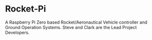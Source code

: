 # Rocket-Pi
A Raspberry Pi Zero based Rocket/Aeronautical Vehicle controller and Ground Operation Systems. Steve and Clark are the Lead Project Developers.
